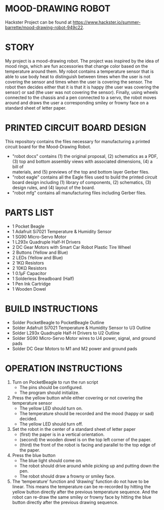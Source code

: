 # MOOD-DRAWING ROBOT

Hackster Project can be found at 
https://www.hackster.io/summer-barrette/mood-drawing-robot-949c22.

# STORY

My project is a mood-drawing robot. The project was inspired by the idea of 
mood rings, which are fun accessories that change color based on the 
temperature around them. My robot contains a temperature sensor that is able to 
use body heat to distinguish between times when the user is not covering the 
sensor and times when the user is covering the sensor. The robot then decides 
either that it is that it is happy (the user was covering the sensor) or sad 
(the user was not covering the sensor). Finally, using wheels connected to the 
chassis and a pen connected to a servo, the robot moves around and draws the 
user a corresponding smiley or frowny face on a standard sheet of letter paper.

# PRINTED CIRCUIT BOARD DESIGN

This repository contains the files necessary for manufacturing a printed circuit 
board for the Mood-Drawing Robot. 
*   "robot docs" contains (1) the original proposal, (2) schematics as a PDF, 
    (3) top and bottom assembly views with associated dimensions, (4) a bill of  
    materials, and (5) previews of the top and bottom layer Gerber files.
*   "robot eagle" contains all the Eagle files used to build the printed circuit
    board design including (1) library of components, (2) schematics, (3) design
    rules, and (4) layout of the board.
*   "robot mfg" contains all manufacturing files including Gerber files.


# PARTS LIST

*   1 Pocket Beagle
*   1 Adafruit Si7021 Temperature & Humidity Sensor
*   1 SG90 Micro-Servo Motor
*   1 L293x Quadruple Half-H Drivers
*   2 DC Gear Motors with Smart Car Robot Plastic Tire Wheel
*   2 Buttons (Yellow and Blue)
*   2 LEDs (Yellow and Blue)
*   2 1KΩ Resistors
*   2 10KΩ Resistors
*   1 0.1μF Capacitor
*   1 Solderless Breadboard (Half)
*   1 Pen Ink Cartridge
*   1 Wooden Dowel


# BUILD INSTRUCTIONS

*   Solder PocketBeagle to PocketBeagle Outline
*   Solder Adafruit Si7021 Temperature & Humidity Sensor to U3 Outline
*   Solder L293x Quadruple Half-H Drivers to U2 Outline
*   Solder SG90 Micro-Servo Motor wires to U4 power, signal, and ground pads
*   Solder DC Gear Motors to M1 and M2 power and ground pads


# OPERATION INSTRUCTIONS

1.  Turn on PocketBeagle to run the run script
    * The pins should be configured.
    * The program should initialize.
2.	Press the yellow button while either covering or not covering the 
    temperature sensor
    * The yellow LED should turn on.
    * The temperature should be recorded and the mood (happy or sad) decided.
    * The yellow LED should turn off.
3.	Set the robot in the center of a standard sheet of letter paper
    * (first) the paper is in a vertical orientation.
    * (second) the wooden dowel is on the top left corner of the paper.
    * (third) the front of the robot is facing and parallel to the top edge 
      of the paper.
4.	Press the blue button
    * The blue light should come on.
    * The robot should drive around while picking up and putting down the pen.
    * The robot should draw a frowny or smiley face.
5.	The ‘temperature’ function and ‘drawing’ function do not have to be linear. 
    This means the temperature can be re-recorded by hitting the yellow button 
    directly after the previous temperature sequence. And the robot can re-draw 
    the same smiley or frowny face by hitting the blue button directly after 
    the previous drawing sequence.
